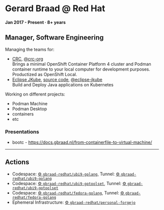 # Gerard Braad @ Red Hat

#### Jan 2017 - Present · 8+ years

## Manager, Software Engineering

Managing the teams for:
  * [CRC](https://crc.dev), [@crc-org](https://github.com/crc-org)  
    Brings a minimal OpenShift Container Platform 4 cluster and Podman container runtime to your local computer for development purposes. Productized as OpenShift Local.
  * [Eclipse JKube](https://www.eclipse.org/jkube/), [source code](https://github.com/eclipse/jkube), [@eclipse-jkube](https://github.com/eclipse-jkube)    
    Build and Deploy Java applications on Kubernetes

Working on different projects:
  * Podman Machine
  * Podman Desktop
  * containers
  * etc

### Presentations
  - bootc - https://docs.gbraad.nl/from-containerfile-to-virtual-machine/

---

## Actions

- Codespace: [⚙️ `gbraad-redhat/ubi9-golang`](https://codespaces.new/gbraad-redhat/ubi9-golang/), Tunnel: [⚙️ `gbraad-redhat/ubi9-golang`](https://github.com/gbraad-redhat/ubi9-golang/actions/workflows/tailscale-code-tunnel.yml)
- Codespace: [⚙️ `gbraad-redhat/ubi9-gotoolset`](https://codespaces.new/gbraad-redhat/ubi9-gotoolset/), Tunnel: [⚙️ `gbraad-redhat/ubi9-gotoolset`](https://github.com/gbraad-redhat/ubi9-gotoolset/actions/workflows/tailscale-code-tunnel.yml)
- Codespace: [⚙️ `gbraad-redhat/fedora-golang`](https://codespaces.new/gbraad-redhat/fedora-golang/), Tunnel: [⚙️ `gbraad-redhat/fedora-golang`](https://github.com/gbraad-redhat/fedora-golang/actions/workflows/tailscale-code-tunnel.yml)
- Ephemeral Infrastructure: [⚙️ `gbraad-redhat/personal-forgejo`](https://github.com/gbraad-redhat/personal-forgejo/actions/workflows/tailscale-deploy.yml)
